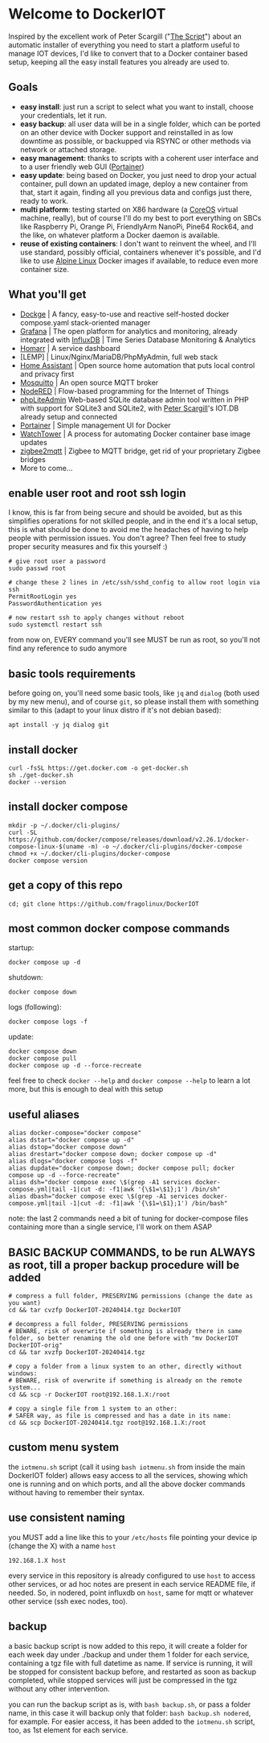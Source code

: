 # Welcome to DockerIOT

Inspired by the excellent work of Peter Scargill ("[The Script](https://www.esp-go.com)") about an automatic installer of everything you need to start a platform useful to manage IOT devices, I'd like to convert that to a Docker container based setup, keeping all the easy install features you already are used to.

## Goals

- **easy install**: just run a script to select what you want to install, choose your credentials, let it run.
- **easy backup**: all user data will be in a single folder, which can be ported on an other device with Docker support and reinstalled in as low downtime as possible, or backupped via RSYNC or other methods via network or attached storage.
- **easy management**: thanks to scripts with a coherent user interface and to a user friendly web GUI ([Portainer](https://portainer.io))
- **easy update**: being based on Docker, you just need to drop your actual container, pull down an updated image, deploy a new container from that, start it again, finding all you previous data and configs just there, ready to work.
- **multi platform**: testing started on X86 hardware (a [CoreOS](https://coreos.com) virtual machine, really), but of course I'll do my best to port everything on SBCs like Raspberry Pi, Orange Pi, FriendlyArm NanoPi, Pine64 Rock64, and the like, on whatever platform a Docker daemon is available.
- **reuse of existing containers**: I don't want to reinvent the wheel, and I'll use standard, possibly official, containers whenever it's possible, and I'd like to use [Alpine Linux](https://hub.docker.com/_/alpine) Docker images if available, to reduce even more container size.

## What you'll get

- [Dockge](https://github.com/louislam/dockge) | A fancy, easy-to-use and reactive self-hosted docker compose.yaml stack-oriented manager
- [Grafana](https://grafana.com) | The open platform for analytics and monitoring, already integrated with [InfluxDB](https://www.influxdata.com) | Time Series Database Monitoring & Analytics
- [Homarr](https://homarr.dev/) | A service dashboard
- [LEMP] | Linux/Nginx/MariaDB/PhpMyAdmin, full web stack
- [Home Assistant](https://www.home-assistant.io) | Open source home automation that puts local control and privacy first
- [Mosquitto](https://mosquitto.org) | An open source MQTT broker
- [NodeRED](https://nodered.org) | Flow-based programming for the Internet of Things
- [phpLiteAdmin](https://www.phpliteadmin.org) Web-based SQLite database admin tool written in PHP with support for SQLite3 and SQLite2, with [Peter Scargill](https://tech.scargill.net)'s IOT.DB already setup and connected 
- [Portainer](https://portainer.io) | Simple management UI for Docker
- [WatchTower](https://github.com/containrrr/watchtower) | A process for automating Docker container base image updates
- [zigbee2mqtt](https://www.zigbee2mqtt.io/) | Zigbee to MQTT bridge, get rid of your proprietary Zigbee bridges
- More to come...

## enable user root and root ssh login

I know, this is far from being secure and should be avoided, but as this simplifies operations for not skilled people, and in the end it's a local setup, this is what should be done to avoid me the headaches of having to help people with permission issues. You don't agree? Then feel free to study proper security measures and fix this yourself :)

    # give root user a password
    sudo passwd root

    # change these 2 lines in /etc/ssh/sshd_config to allow root login via ssh
    PermitRootLogin yes
    PasswordAuthentication yes
    
    # now restart ssh to apply changes without reboot
    sudo systemctl restart ssh

from now on, EVERY command you'll see MUST be run as root, so you'll not find any reference to sudo anymore

## basic tools requirements

before going on, you'll need some basic tools, like `jq` and `dialog` (both used by my new menu), and of course `git`, so please install them with something similar to this (adapt to your linux distro if it's not debian based):

    apt install -y jq dialog git

## install docker

    curl -fsSL https://get.docker.com -o get-docker.sh
    sh ./get-docker.sh
    docker --version

## install docker compose

    mkdir -p ~/.docker/cli-plugins/
    curl -SL https://github.com/docker/compose/releases/download/v2.26.1/docker-compose-linux-$(uname -m) -o ~/.docker/cli-plugins/docker-compose
    chmod +x ~/.docker/cli-plugins/docker-compose
    docker compose version

## get a copy of this repo

    cd; git clone https://github.com/fragolinux/DockerIOT

## most common docker compose commands

startup:

    docker compose up -d

shutdown:

    docker compose down

logs (following):

    docker compose logs -f

update:

    docker compose down
    docker compose pull
    docker compose up -d --force-recreate

feel free to check `docker --help` and `docker compose --help` to learn a lot more, but this is enough to deal with this setup

## useful aliases

    alias docker-compose="docker compose"
    alias dstart="docker compose up -d"
    alias dstop="docker compose down"
    alias drestart="docker compose down; docker compose up -d"
    alias dlogs="docker compose logs -f"
    alias dupdate="docker compose down; docker compose pull; docker compose up -d --force-recreate"
    alias dsh="docker compose exec \$(grep -A1 services docker-compose.yml|tail -1|cut -d: -f1|awk '{\$1=\$1};1') /bin/sh"
    alias dbash="docker compose exec \$(grep -A1 services docker-compose.yml|tail -1|cut -d: -f1|awk '{\$1=\$1};1') /bin/bash"

note: the last 2 commands need a bit of tuning for docker-compose files containing more than a single service, I'll work on them ASAP

## BASIC BACKUP COMMANDS, to be run ALWAYS as root, till a proper backup procedure will be added

    # compress a full folder, PRESERVING permissions (change the date as you want)
    cd && tar cvzfp DockerIOT-20240414.tgz DockerIOT

    # decompress a full folder, PRESERVING permissions
    # BEWARE, risk of overwrite if something is already there in same folder, so better renaming the old one before with "mv DockerIOT DockerIOT-orig"
    cd && tar xvzfp DockerIOT-20240414.tgz

    # copy a folder from a linux system to an other, directly without windows:
    # BEWARE, risk of overwrite if something is already on the remote system...
    cd && scp -r DockerIOT root@192.168.1.X:/root

    # copy a single file from 1 system to an other:
    # SAFER way, as file is compressed and has a date in its name:
    cd && scp DockerIOT-20240414.tgz root@192.168.1.X:/root

## custom menu system

the `iotmenu.sh` script (call it using `bash iotmenu.sh` from inside the main DockerIOT folder) allows easy access to all the services, showing which one is running and on which ports, and all the above docker commands without having to remember their syntax.

## use consistent naming

you MUST add a line like this to your `/etc/hosts` file pointing your device ip (change the X) with a name `host`

    192.168.1.X host

every service in this repository is already configured to use `host` to access other services, or ad hoc notes are present in each service README file, if needed. So, in nodered, point influxdb on `host`, same for mqtt or whatever other service (ssh exec nodes, too).

## backup

a basic backup script is now added to this repo, it will create a folder for each week day under ./backup and under them 1 folder for each service, containing a tgz file with full datetime as name. If service is running, it will be stopped for consistent backup before, and restarted as soon as backup completed, while stopped services will just be compressed in the tgz without any other intervention.

you can run the backup script as is, with `bash backup.sh`, or pass a folder name, in this case it will backup only that folder: `bash backup.sh nodered`, for example. For easier access, it has been added to the `iotmenu.sh` script, too, as 1st element for each service.
